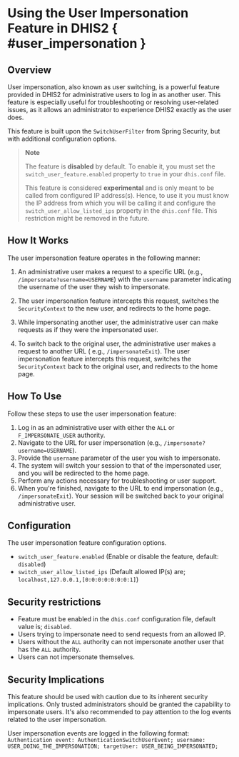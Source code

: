 # Using the User Impersonation Feature in DHIS2 { #user_impersonation }

## Overview

User impersonation, also known as user switching, is a powerful feature provided in DHIS2 for administrative users to
log in as another user. This feature is especially useful for troubleshooting or resolving user-related issues, as it
allows an administrator to experience DHIS2 exactly as the user does.

This feature is built upon the `SwitchUserFilter` from Spring Security, but with additional configuration options.

> **Note**
>
> The feature is **disabled** by default. To enable it, you must set the `switch_user_feature.enabled` property
> to `true` in
> your `dhis.conf` file.
>
> This feature is considered **experimental** and is only meant to be called from configured IP address(s). Hence, to
> use it
> you must know the IP address from which you will be calling it and configure the `switch_user_allow_listed_ips`
> property
> in the `dhis.conf` file. This restriction might be removed in the future.

## How It Works

The user impersonation feature operates in the following manner:

1. An administrative user makes a request to a specific URL (e.g., `/impersonate?username=USERNAME`) with the `username`
   parameter
   indicating the username of the user they wish to impersonate.

2. The user impersonation feature intercepts this request, switches the `SecurityContext` to the new user, and redirects
   to the home page.

3. While impersonating another user, the administrative user can make requests as if they were the impersonated user.

4. To switch back to the original user, the administrative user makes a request to another URL (
   e.g., `/impersonateExit`). The user impersonation feature intercepts this request, switches the `SecurityContext`
   back to the original user, and redirects to the home page.

## How To Use

Follow these steps to use the user impersonation feature:

1. Log in as an administrative user with either the `ALL` or `F_IMPERSONATE_USER` authority.
2. Navigate to the URL for user impersonation (e.g., `/impersonate?username=USERNAME`).
3. Provide the `username` parameter of the user you wish to impersonate.
4. The system will switch your session to that of the impersonated user, and you will be redirected to the home page.
5. Perform any actions necessary for troubleshooting or user support.
6. When you're finished, navigate to the URL to end impersonation (e.g., `/impersonateExit`). Your session will be
   switched back to your original administrative user.

## Configuration

The user impersonation feature configuration options.

* `switch_user_feature.enabled` (Enable or disable the feature, default: `disabled`)
* `switch_user_allow_listed_ips` (Default allowed IP(s) are; `localhost,127.0.0.1,[0:0:0:0:0:0:0:1]`)

## Security restrictions
* Feature must be enabled in the `dhis.conf` configuration file, default value is; `disabled`.
* Users trying to impersonate need to send requests from an allowed IP.
* Users without the `ALL` authority can not impersonate another user that has the `ALL` authority.
* Users can not impersonate themselves.

## Security Implications
This feature should be used with caution due to its inherent security implications. Only trusted administrators should
be granted the capability to impersonate users. It's also recommended to pay attention to the log events related to the
user impersonation.

User impersonation events are logged in the following
format: `Authentication event: AuthenticationSwitchUserEvent; username: USER_DOING_THE_IMPERSONATION; targetUser: USER_BEING_IMPERSONATED;`
